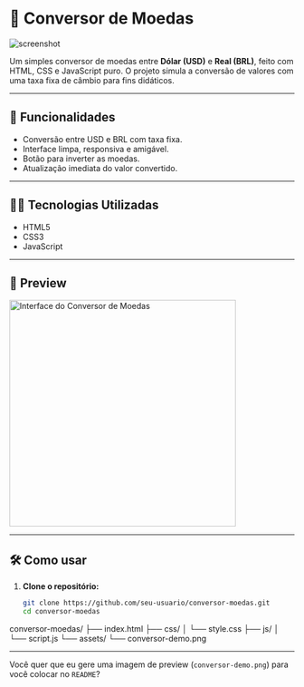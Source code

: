 # 💱 Conversor de Moedas

![screenshot](./assets/conversor-demo.png) <!-- Substitua pelo caminho correto ou link para imagem -->

Um simples conversor de moedas entre **Dólar (USD)** e **Real (BRL)**, feito com HTML, CSS e JavaScript puro. O projeto simula a conversão de valores com uma taxa fixa de câmbio para fins didáticos.

---

## 🚀 Funcionalidades

- Conversão entre USD e BRL com taxa fixa.
- Interface limpa, responsiva e amigável.
- Botão para inverter as moedas.
- Atualização imediata do valor convertido.

---

## 🧑‍💻 Tecnologias Utilizadas

- HTML5
- CSS3
- JavaScript

---

## 📸 Preview

<img src="./assets/conversor-demo.png" alt="Interface do Conversor de Moedas" width="400px" /> <!-- Substitua pela imagem real -->

---

## 🛠️ Como usar

1. **Clone o repositório:**
   ```bash
   git clone https://github.com/seu-usuario/conversor-moedas.git
   cd conversor-moedas
   
conversor-moedas/
├── index.html
├── css/
│   └── style.css
├── js/
│   └── script.js
└── assets/
    └── conversor-demo.png

    
---

Você quer que eu gere uma imagem de preview (`conversor-demo.png`) para você colocar no `README`?

